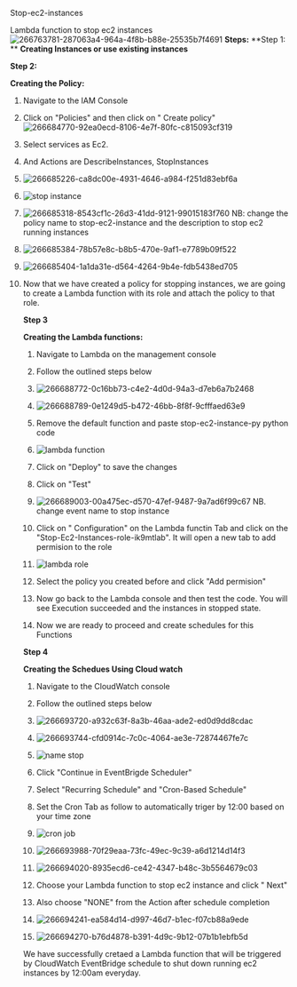 Stop-ec2-instances
 
Lambda function to stop  ec2 instances
   ![266763781-287063a4-964a-4f8b-b88e-25535b7f4691](https://github.com/bloomytech/Stop-ec2-instances/assets/142004482/4d616088-3e4b-4e0b-8c25-50105cb966c4)
**Steps:**
**Step 1: **
**Creating Instances or use existing instances**

**Step 2:**

**Creating the Policy:**
 1. Navigate to the IAM Console
 2. Click on "Policies" and then click on " Create policy"
       ![266684770-92ea0ecd-8106-4e7f-80fc-c815093cf319](https://github.com/bloomytech/Stop-ec2-instances/assets/142004482/cbe2f9c6-2277-4b8b-894f-1cfcd1057ea7)
 3. Select services as Ec2.
 4. And Actions are DescribeInstances, StopInstances
 
 5.  ![266685226-ca8dc00e-4931-4646-a984-f251d83ebf6a](https://github.com/bloomytech/Stop-ec2-instances/assets/142004482/bc57141c-17ff-4ed6-a650-0ceb70481ee6)
 
 6.  ![stop instance](https://github.com/bloomytech/Stop-ec2-instances/assets/142004482/771b6c11-8ce9-43d9-b941-439bebb7ef4d)

 7.  ![266685318-8543cf1c-26d3-41dd-9121-99015183f760](https://github.com/bloomytech/Stop-ec2-instances/assets/142004482/679c00f6-ff57-4542-87e8-8a1aee085989) NB: change the policy name to stop-ec2-instance and the description to stop ec2 running instances

 8.  ![266685384-78b57e8c-b8b5-470e-9af1-e7789b09f522](https://github.com/bloomytech/Stop-ec2-instances/assets/142004482/c6fa773a-885f-4bb2-a2a3-5678c25db4a5)

 9.  ![266685404-1a1da31e-d564-4264-9b4e-fdb5438ed705](https://github.com/bloomytech/Stop-ec2-instances/assets/142004482/46fdea5e-0157-4250-8e1d-39f859f6314e)
 10. Now that we have created a policy for stopping instances, we are going to create a Lambda function with its role and attach the policy to that role.

     **Step 3**

     **Creating the Lambda functions:**
     1. Navigate to Lambda on the management console
     2. Follow the outlined steps below
   
     3.  ![266688772-0c16bb73-c4e2-4d0d-94a3-d7eb6a7b2468](https://github.com/bloomytech/Stop-ec2-instances/assets/142004482/bf897d6f-d51a-43be-94b1-c178b03c6f37)
   
     4.  ![266688789-0e1249d5-b472-46bb-8f8f-9cfffaed63e9](https://github.com/bloomytech/Stop-ec2-instances/assets/142004482/e2f3c913-36fd-4131-bdbd-068e17f34f80)
     5. Remove the default function and paste stop-ec2-instance-py python code
   
     6.  ![lambda function](https://github.com/bloomytech/Stop-ec2-instances/assets/142004482/dc381107-2d1d-4358-9bda-4ff6c8717e92)
     7. Click on "Deploy" to save the changes
     8. Click on "Test"

     9.  ![266689003-00a475ec-d570-47ef-9487-9a7ad6f99c67](https://github.com/bloomytech/Stop-ec2-instances/assets/142004482/06d3fe27-0830-442e-baba-849410788f59) NB. change event name to stop instance
     10. Click on " Configuration" on the Lambda functin Tab and click on the "Stop-Ec2-Instances-role-ik9mtlab". It will open a new tab to add permision to the role
     11.  ![lambda role](https://github.com/bloomytech/Stop-ec2-instances/assets/142004482/b6e159e4-0850-4cd4-9137-6feb803b5507)
     12. Select the policy you created before and click "Add permision"
     13. Now go back to the Lambda console and then test the code. You will see Execution succeeded and the instances in stopped state.
     14. Now we are ready to proceed and create schedules for this Functions
    
     **Step 4**

     **Creating the Schedues Using Cloud watch**
     1. Navigate to the CloudWatch console
     2. Follow the outlined steps below
   
     3.   ![266693720-a932c63f-8a3b-46aa-ade2-ed0d9dd8cdac](https://github.com/bloomytech/Stop-ec2-instances/assets/142004482/e7eefbc8-01b6-4d46-b2a4-baa4208adf11)
   
     4.   ![266693744-cfd0914c-7c0c-4064-ae3e-72874467fe7c](https://github.com/bloomytech/Stop-ec2-instances/assets/142004482/fa373ba0-6959-4479-ab18-3aac17192b21)

     5.   ![name stop](https://github.com/bloomytech/Stop-ec2-instances/assets/142004482/52458940-5369-4038-bbe5-46de29f89aae)

     6.  Click "Continue in EventBrigde Scheduler"
     7.  Select "Recurring Schedule" and "Cron-Based Schedule"
     8.  Set the Cron Tab as follow to automatically triger by 12:00 based on your time zone
   
     9.    ![cron job](https://github.com/bloomytech/Stop-ec2-instances/assets/142004482/a66795ea-cdab-4d73-8dd6-5bd6fc7021fd)

     10.    ![266693988-70f29eaa-73fc-49ec-9c39-a6d1214d14f3](https://github.com/bloomytech/Stop-ec2-instances/assets/142004482/6d03a1f0-fbea-46a6-86d8-8fd6368f2fe0)

     11.    ![266694020-8935ecd6-ce42-4347-b48c-3b5564679c03](https://github.com/bloomytech/Stop-ec2-instances/assets/142004482/328f1b6c-015e-43fe-ac17-e8a702bfb192)
     12.   Choose your Lambda function to stop ec2 instance and click " Next"
     13.   Also choose "NONE" from the Action after schedule completion
     14.    ![266694241-ea584d14-d997-46d7-b1ec-f07cb88a9ede](https://github.com/bloomytech/Stop-ec2-instances/assets/142004482/51f3d9f9-f442-463e-affd-8e0b47550f3d)
     15.    ![266694270-b76d4878-b391-4d9c-9b12-07b1b1ebfb5d](https://github.com/bloomytech/Stop-ec2-instances/assets/142004482/1acee5b4-62f2-4a0f-aadd-56dd886241cd)

        We have successfully cretaed a Lambda function that will be triggered by CloudWatch EventBridge schedule to shut down running ec2 instances by 12:00am everyday.

